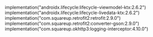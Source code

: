 implementation("androidx.lifecycle:lifecycle-viewmodel-ktx:2.6.2")
    implementation("androidx.lifecycle:lifecycle-livedata-ktx:2.6.2")
    implementation("com.squareup.retrofit2:retrofit:2.9.0")
    implementation("com.squareup.retrofit2:converter-gson:2.9.0")
    implementation("com.squareup.okhttp3:logging-interceptor:4.10.0")
